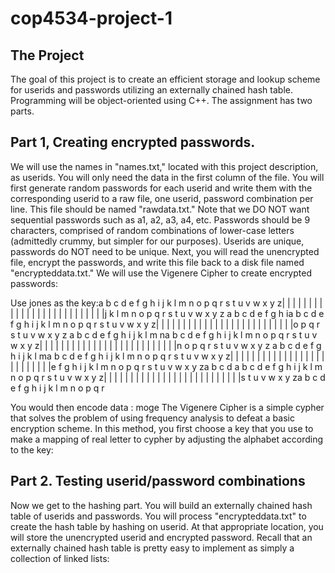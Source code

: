 # cop4534-project-1

The Project
----------------

The goal of this project is to create an efficient storage and lookup scheme for userids and passwords utilizing an externally chained hash table. Programming will be object-oriented using C++. The assignment has two parts. 

Part 1, Creating encrypted passwords.
---------------------------------------

We will use the names in "names.txt," located with this project description, as userids. You will only need the data in the first column of the file. You will first generate random passwords for each userid and write them with the corresponding userid to a raw file, one userid, password combination per line. This file should be named "rawdata.txt." Note that we DO NOT want sequential passwords such as a1, a2, a3, a4, etc. Passwords should be 9 characters, comprised of random combinations of lower-case letters (admittedly crummy, but simpler for our purposes). Userids are unique, passwords do NOT need to be unique. Next, you will read the unencrypted file, encrypt the passwords, and write this file back to a disk file named "encrypteddata.txt." We will use the Vigenere Cipher to create encrypted passwords: 

Use jones as the key:a b c d e f g h i j k l m n o p q r s t u v w x y z| | | | | | | | | | | | | | | | | | | | | | | | | |j k l m n o p q r s t u v w x y z a b c d e f g h ia b c d e f g h i j k l m n o p q r s t u v w x y z| | | | | | | | | | | | | | | | | | | | | | | | | |o p q r s t u v w x y z a b c d e f g h i j k l m na b c d e f g h i j k l m n o p q r s t u v w x y z| | | | | | | | | | | | | | | | | | | | | | | | | |n o p q r s t u v w x y z a b c d e f g h i j k l ma b c d e f g h i j k l m n o p q r s t u v w x y z| | | | | | | | | | | | | | | | | | | | | | | | | |e f g h i j k l m n o p q r s t u v w x y za b c d a b c d e f g h i j k l m n o p q r s t u v w x y z| | | | | | | | | | | | | | | | | | | | | | | | | |s t u v w x y za b c d e f g h i j k l m n o p q r

You would then encode data :  moge The Vigenere Cipher is a simple cypher that solves the problem of using frequency analysis to defeat a basic encryption scheme. In this method, you first choose a key that you use to make a mapping of real letter to cypher by adjusting the alphabet according to the key: 

Part 2. Testing userid/password combinations
----------------------------------------------

Now we get to the hashing part. You will build an externally chained hash table of userids and passwords. You will process "encrypteddata.txt" to create the hash table by hashing on userid. At that appropriate location, you will store the unencrypted userid and encrypted password. Recall that an externally chained hash table is pretty easy to implement as simply a collection of linked lists:
